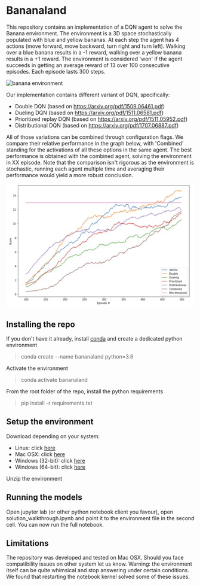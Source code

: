 # Bananaland

This repository contains an implementation of a DQN agent to solve the Banana environment. The environment is a 3D space stochastically populated with blue and yellow bananas. At each step the agent has 4 actions (move forward, move backward, turn right and turn left). Walking over a blue banana results in a -1 reward, walking over a yellow banana results in a +1 reward. The environment is considered 'won' if the agent succeeds in getting an average reward of 13 over 100 consecutive episodes. Each episode lasts 300 steps.

![banana environment](./banana.gif)

Our implementation contains different variant of DQN, specifically:
- Double DQN (based on https://arxiv.org/pdf/1509.06461.pdf)
- Dueling DQN (based on https://arxiv.org/pdf/1511.06581.pdf)
- Prioritized replay DQN (based on https://arxiv.org/pdf/1511.05952.pdf)
- Distributional DQN (based on https://arxiv.org/pdf/1707.06887.pdf)

All of those variations can be combined through configuration flags. We compare their relative performance in the graph below, with 'Combined' standing for the activations of all these options in the same agent. The best performance is obtained with the combined agent, solving the environment in XX episode. Note that the comparison isn't rigorous as the environment is stochastic, running each agent multiple time and averaging their performance would yield a more robust conclusion.

![performance graphics](./performance_graphics.png)

## Installing the repo

If you don't have it already, install [conda](https://docs.conda.io/en/latest/miniconda.html) and create a dedicated python environment
> conda create --name bananaland python=3.6

Activate the environment
> conda activate bananaland

From the root folder of the repo, install the python requirements

> pip install -r requirements.txt

## Setup the environment

Download depending on your system:
- Linux: click [here](https://s3-us-west-1.amazonaws.com/udacity-drlnd/P1/Banana/Banana_Linux.zip)
- Mac OSX: click [here](https://s3-us-west-1.amazonaws.com/udacity-drlnd/P1/Banana/Banana.app.zip)
- Windows (32-bit): click [here](https://s3-us-west-1.amazonaws.com/udacity-drlnd/P1/Banana/Banana_Windows_x86.zip)
- Windows (64-bit): click [here](https://s3-us-west-1.amazonaws.com/udacity-drlnd/P1/Banana/Banana_Windows_x86_64.zip)

Unzip the environment

## Running the models

Open jupyter lab (or other python notebook client you favour), open solution_walkthrough.ipynb and point it to the environment file in the second cell. You can now run the full notebook.

## Limitations

The repository was developed and tested on Mac OSX. Should you face compatibility issues on other system let us know.
Warning: the environment itself can be quite whimsical and stop answering under certain conditions. We found that restarting the notebook kernel solved some of these issues.